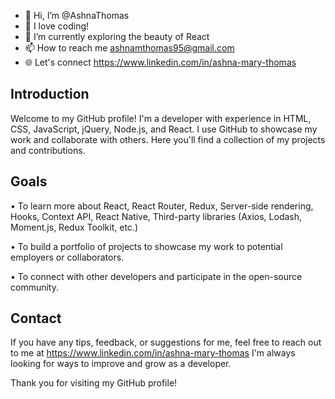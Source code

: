 - 👋 Hi, I’m @AshnaThomas
- 👀 I love coding!
- 🌱 I’m currently exploring the beauty of React
- 📫 How to reach me ashnamthomas95@gmail.com
- 🌐 Let's connect https://www.linkedin.com/in/ashna-mary-thomas


## Introduction

Welcome to my GitHub profile! I'm a developer with experience in HTML, CSS, JavaScript, jQuery, Node.js, and React. I use GitHub to showcase my work and collaborate with others. Here you'll find a collection of my projects and contributions.


## Goals

• To learn more about React, React Router, Redux, Server-side          rendering, Hooks, Context API, React Native, Third-party libraries (Axios, Lodash, Moment.js, Redux Toolkit, etc.)

• To build a portfolio of projects to showcase my work to potential employers or collaborators.

• To connect with other developers and participate in the open-source community.


## Contact

If you have any tips, feedback, or suggestions for me, feel free to reach out to me at https://www.linkedin.com/in/ashna-mary-thomas I'm always looking for ways to improve and grow as a developer.

Thank you for visiting my GitHub profile!


<!---
AshnaThomas/AshnaThomas is a ✨ special ✨ repository because its `README.md` (this file) appears on your GitHub profile.
You can click the Preview link to take a look at your changes.
--->
